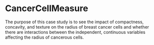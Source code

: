 # CancerCellMeasure
The purpose of this case study is to see the impact of compactness, concavity, and texture on the radius of breast cancer cells and whether there are interactions between the independent, continuous variables affecting the radius of cancerous cells. 
